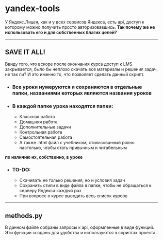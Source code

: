 # yandex-tools
У Яндекс.Лицея, как и у всех сервисов Яндекса, есть api, доступ к которому можно получить просто авторизовавшись.
**Так почему же не использовать его и для собственных благих целей?**

----
## SAVE IT ALL!
Ввиду того, что вскоре после окончания курса доступ к LMS закрывается, было бы неплохо скачать все материалы и решения задач, не так ли? И это именно то, что позволяет сделать данный скрипт.
* ### Все уроки нумеруются и сохраняются в отдельные папки, названиями которых являются названия уроков
* ### В каждой папке урока находятся папки:
  * Классная работа
  * Домашняя работа
  * Дополнительные задачи
  * Контрольная работа
  * Самостоятельная работа
  * А также .html файл с учебником, стилизованный ровно настолько, чтобы стать привычным и читабельным

**по наличию их, собственно, в уроке**
* ### TO-DO:
  * Скачивать не только решения, но и условия задач
  * Сохранить стили в виде файла в папке, чтобы не обращаться к серверу Яндекса каждый раз 
  * При вопросе о курсе выводить весь список курсов

----

## methods.py
В данном файле собраны запросы к api, оформленные в виде функций. Эти функции созданы для удобства и используются в скриптах проекта
  
